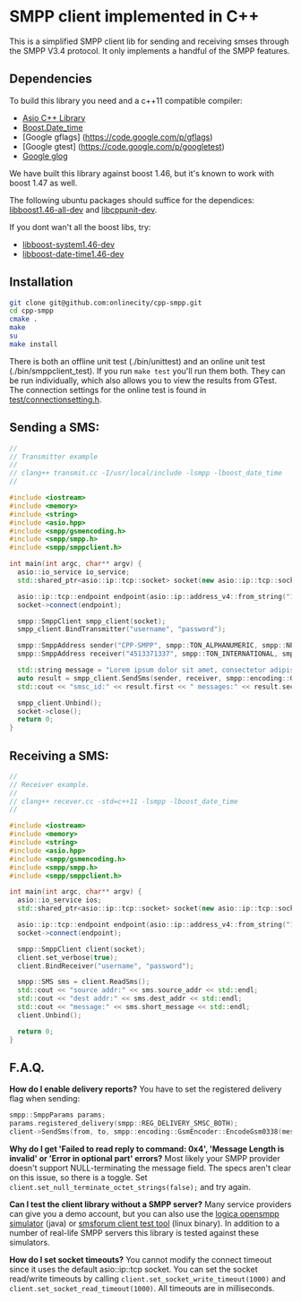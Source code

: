 SMPP client implemented in C++
=

This is a simplified SMPP client lib for sending and receiving smses through the SMPP V3.4 protocol.
It only implements a handful of the SMPP features.

Dependencies
----
To build this library you need and a c++11 compatible compiler:

 - [Asio C++ Library](http://think-async.com)
 - [Boost.Date_time](http://www.boost.org/doc/libs/1_47_0/doc/html/date_time.html)
 - [Google gflags] (https://code.google.com/p/gflags)
 - [Google gtest] (https://code.google.com/p/googletest)
 - [Google glog](https://code.google.com/p/google-glog)

We have built this library against boost 1.46, but it's known to work with boost 1.47 as well.

The following ubuntu packages should suffice for the dependices: [libboost1.46-all-dev](http://packages.ubuntu.com/oneiric/libboost1.46-all-dev) and [libcppunit-dev](http://packages.ubuntu.com/oneiric/libcppunit-dev).

If you dont wan't all the boost libs, try:

 - [libboost-system1.46-dev](http://packages.ubuntu.com/oneiric/libboost-system1.46-dev)
 - [libboost-date-time1.46-dev](http://packages.ubuntu.com/oneiric/libboost-date-time1.46-dev)

Installation
----
``` sh
git clone git@github.com:onlinecity/cpp-smpp.git
cd cpp-smpp
cmake .
make
su
make install
```

There is both an offline unit test (./bin/unittest) and an online unit test (./bin/smppclient_test). If you run ```make test``` you'll run them both. They can be run individually, which also allows you to view the results from GTest. The connection settings for the online test is found in [test/connectionsetting.h](https://github.com/onlinecity/cpp-smpp/blob/master/test/connectionsetting.h).

Sending a SMS:
----

``` c++
//
// Transmitter example
//
// clang++ transmit.cc -I/usr/local/include -lsmpp -lboost_date_time
//

#include <iostream>
#include <memory>
#include <string>
#include <asio.hpp>
#include <smpp/gsmencoding.h>
#include <smpp/smpp.h>
#include <smpp/smppclient.h>

int main(int argc, char** argv) {
  asio::io_service io_service;
  std::shared_ptr<asio::ip::tcp::socket> socket(new asio::ip::tcp::socket(io_service));

  asio::ip::tcp::endpoint endpoint(asio::ip::address_v4::from_string("127.0.0.1"), 2775);
  socket->connect(endpoint);

  smpp::SmppClient smpp_client(socket);
  smpp_client.BindTransmitter("username", "password");

  smpp::SmppAddress sender("CPP-SMPP", smpp::TON_ALPHANUMERIC, smpp::NPI_UNKNOWN);
  smpp::SmppAddress receiver("4513371337", smpp::TON_INTERNATIONAL, smpp::NPI_E164);

  std::string message = "Lorem ipsum dolor sit amet, consectetur adipiscing elit. Maecenas sollicitudin.";
  auto result = smpp_client.SendSms(sender, receiver, smpp::encoding::GsmEncoder::EncodeGsm0338(message));
  std::cout << "smsc_id:" << result.first << " messages:" << result.second << std::endl;

  smpp_client.Unbind();
  socket->close();
  return 0;
}
```

Receiving a SMS:
----

``` c++
//
// Receiver example.
//
// clang++ recever.cc -std=c++11 -lsmpp -lboost_date_time
//

#include <iostream>
#include <memory>
#include <string>
#include <asio.hpp>
#include <smpp/gsmencoding.h>
#include <smpp/smpp.h>
#include <smpp/smppclient.h>

int main(int argc, char** argv) {
  asio::io_service ios;
  std::shared_ptr<asio::ip::tcp::socket> socket(new asio::ip::tcp::socket(ios));

  asio::ip::tcp::endpoint endpoint(asio::ip::address_v4::from_string("127.0.0.1"), 2775);
  socket->connect(endpoint);

  smpp::SmppClient client(socket);
  client.set_verbose(true);
  client.BindReceiver("username", "password");

  smpp::SMS sms = client.ReadSms();
  std::cout << "source addr:" << sms.source_addr << std::endl;
  std::cout << "dest addr:" << sms.dest_addr << std::endl;
  std::cout << "message:" << sms.short_message << std::endl;
  client.Unbind();

  return 0;
}

```

F.A.Q.
----

**How do I enable delivery reports?**
You have to set the registered delivery flag when sending:
``` c++
smpp::SmppParams params;
params.registered_delivery(smpp::REG_DELIVERY_SMSC_BOTH);
client->SendSms(from, to, smpp::encoding::GsmEncoder::EncodeGsm0338(message), params);
```

**Why do I get 'Failed to read reply to command: 0x4', 'Message Length is invalid' or 'Error in optional part' errors?**
Most likely your SMPP provider doesn't support NULL-terminating the message field. The specs aren't clear on this issue, so there is a toggle. Set ```client.set_null_terminate_octet_strings(false);``` and try again.

**Can I test the client library without a SMPP server?**
Many service providers can give you a demo account, but you can also use the [logica opensmpp simulator](http://opensmpp.logica.com/CommonPart/Introduction/Introduction.htm#simulator) (java) or [smsforum client test tool](http://www.smsforum.net/sctt_v1.0.Linux.tar.gz) (linux binary). In addition to a number of real-life SMPP servers this library is tested against these simulators.

**How do I set socket timeouts?**
You cannot modify the connect timeout since it uses the default asio::ip::tcp socket. You can set the socket read/write timeouts by calling ```client.set_socket_write_timeout(1000)``` and ```client.set_socket_read_timeout(1000)```. All timeouts are in milliseconds.

